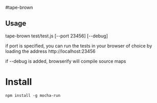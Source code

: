 #tape-brown

## Usage
tape-brown test/test.js [--port 23456] [--debug]

if port is specified, you can run the tests in your browser of choice by loading the address http://localhost:23456

if --debug is added, browserify will compile source maps

# Install
`npm install -g mocha-run`
